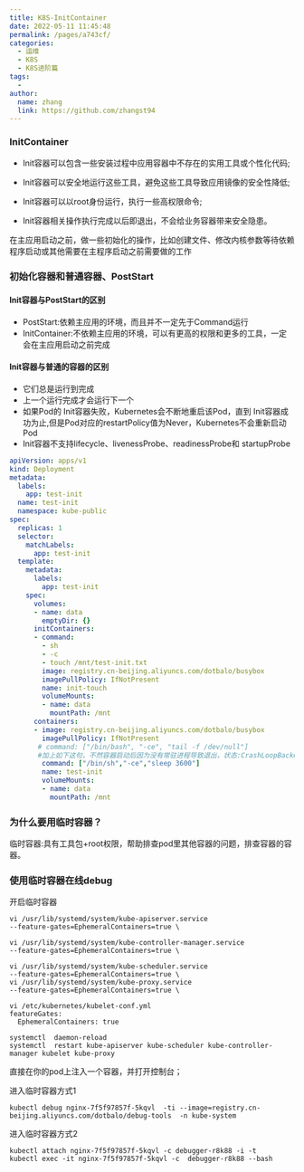 ```yaml
---
title: K8S-InitContainer
date: 2022-05-11 11:45:48
permalink: /pages/a743cf/
categories:
  - 运维
  - K8S
  - K8S进阶篇
tags:
  - 
author: 
  name: zhang
  link: https://github.com/zhangst94
---
```

### InitContainer

- Init容器可以包含一些安装过程中应用容器中不存在的实用工具或个性化代码;

- Init容器可以安全地运行这些工具，避免这些工具导致应用镜像的安全性降低;

- Init容器可以以root身份运行，执行一些高权限命令;

- Init容器相关操作执行完成以后即退出，不会给业务容器带来安全隐患。

在主应用启动之前，做一些初始化的操作，比如创建文件、修改内核参数等待依赖程序启动或其他需要在主程序启动之前需要做的工作

### 初始化容器和普通容器、PostStart

#### lnit容器与PostStart的区别

- PostStart:依赖主应用的环境，而且并不一定先于Command运行
- InitContainer:不依赖主应用的环境，可以有更高的权限和更多的工具，一定会在主应用启动之前完成

#### lnit容器与普通的容器的区别

- 它们总是运行到完成
- 上一个运行完成才会运行下一个
- 如果Pod的 Init容器失败，Kubernetes会不断地重启该Pod，直到 Init容器成功为止,但是Pod对应的restartPolicy值为Never，Kubernetes不会重新启动Pod
- Init容器不支持lifecycle、livenessProbe、readinessProbe和 startupProbe

```yaml
apiVersion: apps/v1
kind: Deployment
metadata:
  labels:
    app: test-init
  name: test-init
  namespace: kube-public
spec:
  replicas: 1
  selector:
    matchLabels:
      app: test-init
  template:
    metadata:
      labels:
        app: test-init
    spec:
      volumes:
      - name: data
        emptyDir: {}
      initContainers:
      - command:
        - sh
        - -c
        - touch /mnt/test-init.txt
        image: registry.cn-beijing.aliyuncs.com/dotbalo/busybox
        imagePullPolicy: IfNotPresent
        name: init-touch
        volumeMounts:
        - name: data
          mountPath: /mnt
      containers:
      - image: registry.cn-beijing.aliyuncs.com/dotbalo/busybox
        imagePullPolicy: IfNotPresent
       # command: ["/bin/bash", "-ce", "tail -f /dev/null"]
       #加上如下这句，不然容器启动后因为没有常驻进程导致退出，状态:CrashLoopBackOff
        command: ["/bin/sh","-ce","sleep 3600"]
        name: test-init
        volumeMounts:
        - name: data
          mountPath: /mnt
```

### 为什么要用临时容器？

临时容器:具有工具包+root权限，帮助排查pod里其他容器的问题，排查容器的容器。

### 使用临时容器在线debug

开启临时容器

```shell
vi /usr/lib/systemd/system/kube-apiserver.service
--feature-gates=EphemeralContainers=true \
 
vi /usr/lib/systemd/system/kube-controller-manager.service
--feature-gates=EphemeralContainers=true \
 
vi /usr/lib/systemd/system/kube-scheduler.service
--feature-gates=EphemeralContainers=true \
vi /usr/lib/systemd/system/kube-proxy.service
--feature-gates=EphemeralContainers=true \
 
vi /etc/kubernetes/kubelet-conf.yml
featureGates:
  EphemeralContainers: true

systemctl  daemon-reload 
systemctl  restart kube-apiserver kube-scheduler kube-controller-manager kubelet kube-proxy
```

直接在你的pod上注入一个容器，并打开控制台；

 进入临时容器方式1

```shell
kubectl debug nginx-7f5f97857f-5kqvl  -ti --image=registry.cn-beijing.aliyuncs.com/dotbalo/debug-tools  -n kube-system  
```

进入临时容器方式2

```shell
kubectl attach nginx-7f5f97857f-5kqvl -c debugger-r8k88 -i -t
kubectl exec -it nginx-7f5f97857f-5kqvl -c  debugger-r8k88 --bash
```



